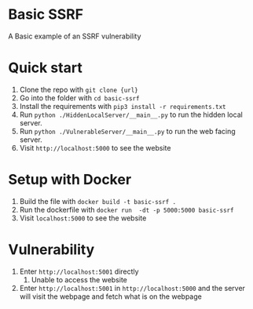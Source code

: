 # Basic SSRF
A Basic example of an SSRF vulnerability


# Quick start
1. Clone the repo with `git clone {url}`
2. Go into the folder with `cd basic-ssrf`
3. Install the requirements with `pip3 install -r requirements.txt`
4. Run `python ./HiddenLocalServer/__main__.py` to run the hidden local server.
5. Run `python ./VulnerableServer/__main__.py` to run the web facing server.
6. Visit `http://localhost:5000` to see the website


# Setup with Docker
1. Build the file with `docker build -t basic-ssrf .`
2. Run the dockerfile with `docker run  -dt -p 5000:5000 basic-ssrf`
3. Visit `localhost:5000` to see the website



# Vulnerability
1. Enter `http://localhost:5001` directly
   1. Unable to access the website
2. Enter `http://localhost:5001` in `http://localhost:5000` and the server will visit the webpage and fetch what is on the webpage